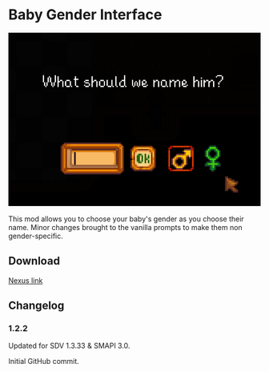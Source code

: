 # Baby Gender Interface

![Game Screenshot](babygenderinterface1.png)

This mod allows you to choose your baby's gender as you choose their name.
Minor changes brought to the vanilla prompts to make them non gender-specific.

## Download
[Nexus link](https://www.nexusmods.com/stardewvalley/mods/1947)

## Changelog
### 1.2.2
Updated for SDV 1.3.33 & SMAPI 3.0.

Initial GitHub commit.
